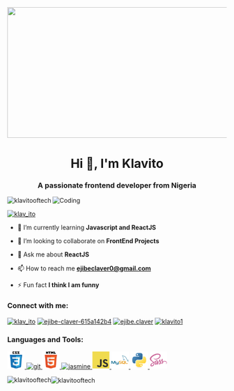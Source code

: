 <div align="center"><img height="300" width='700' src="https://as1.ftcdn.net/v2/jpg/04/46/55/98/1000_F_446559828_WgyA9okPOa1k2jPi1uzsFwcrXEAx8yWb.jpg"></div>
<h1 align="center">Hi 👋, I'm Klavito</h1>
<h3 align="center">A passionate frontend developer from Nigeria</h3>
<img align="right" src="https://media.tenor.com/6JptszQgCnkAAAAi/text-work.gif" alt="Coding" width="400">

<p align="left"> <img src="https://komarev.com/ghpvc/?username=klavitooftech&label=Profile%20views&color=0e75b6&style=flat" alt="klavitooftech" /> </p>

<p align="left"> <a href="https://twitter.com/klav_ito" target="blank"><img src="https://img.shields.io/twitter/follow/klav_ito?logo=twitter&style=for-the-badge" alt="klav_ito" /></a> </p>

- 🌱 I’m currently learning **Javascript and ReactJS**

- 👯 I’m looking to collaborate on **FrontEnd Projects**

- 💬 Ask me about **ReactJS**

- 📫 How to reach me **ejibeclaver0@gmail.com**

- ⚡ Fun fact **I think I am funny**

<h3 align="left">Connect with me:</h3>
<p align="left">
<a href="https://twitter.com/klav_ito" target="blank"><img align="center" src="https://raw.githubusercontent.com/rahuldkjain/github-profile-readme-generator/master/src/images/icons/Social/twitter.svg" alt="klav_ito" height="30" width="40" /></a>
<a href="https://linkedin.com/in/ejibe-claver-615a142b4" target="blank"><img align="center" src="https://raw.githubusercontent.com/rahuldkjain/github-profile-readme-generator/master/src/images/icons/Social/linked-in-alt.svg" alt="ejibe-claver-615a142b4" height="30" width="40" /></a>
<a href="https://fb.com/ejibe.claver" target="blank"><img align="center" src="https://raw.githubusercontent.com/rahuldkjain/github-profile-readme-generator/master/src/images/icons/Social/facebook.svg" alt="ejibe.claver" height="30" width="40" /></a>
<a href="https://instagram.com/klavito1" target="blank"><img align="center" src="https://raw.githubusercontent.com/rahuldkjain/github-profile-readme-generator/master/src/images/icons/Social/instagram.svg" alt="klavito1" height="30" width="40" /></a>
</p>

<h3 align="left">Languages and Tools:</h3>
<p align="left"> <a href="https://www.w3schools.com/css/" target="_blank" rel="noreferrer"> <img src="https://raw.githubusercontent.com/devicons/devicon/master/icons/css3/css3-original-wordmark.svg" alt="css3" width="40" height="40"/> </a><a href="https://git-scm.com/" target="_blank" rel="noreferrer"> <img src="https://www.vectorlogo.zone/logos/git-scm/git-scm-icon.svg" alt="git" width="40" height="40"/> </a> <a href="https://www.w3.org/html/" target="_blank" rel="noreferrer"> <img src="https://raw.githubusercontent.com/devicons/devicon/master/icons/html5/html5-original-wordmark.svg" alt="html5" width="40" height="40"/> </a> <a href="https://jasmine.github.io/" target="_blank" rel="noreferrer"> <img src="https://www.vectorlogo.zone/logos/jasmine/jasmine-icon.svg" alt="jasmine" width="40" height="40"/> </a> <a href="https://developer.mozilla.org/en-US/docs/Web/JavaScript" target="_blank" rel="noreferrer"> <img src="https://raw.githubusercontent.com/devicons/devicon/master/icons/javascript/javascript-original.svg" alt="javascript" width="40" height="40"/> </a> <a href="https://www.mysql.com/" target="_blank" rel="noreferrer"> <img src="https://raw.githubusercontent.com/devicons/devicon/master/icons/mysql/mysql-original-wordmark.svg" alt="mysql" width="40" height="40"/> </a><a href="https://www.python.org" target="_blank" rel="noreferrer"> <img src="https://raw.githubusercontent.com/devicons/devicon/master/icons/python/python-original.svg" alt="python" width="40" height="40"/> </a><a href="https://sass-lang.com" target="_blank" rel="noreferrer"> <img src="https://raw.githubusercontent.com/devicons/devicon/master/icons/sass/sass-original.svg" alt="sass" width="40" height="40"/> </a> </p>

<p><img align="left" src="https://github-readme-stats.vercel.app/api/top-langs?username=klavitooftech&show_icons=true&locale=en&layout=compact" alt="klavitooftech" /></p>

<p><img align="center" src="https://github-readme-streak-stats.herokuapp.com/?user=klavitooftech&" alt="klavitooftech" /></p>
